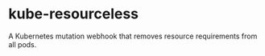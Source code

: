 # kube-resourceless

A Kubernetes mutation webhook that removes resource requirements from all pods.
